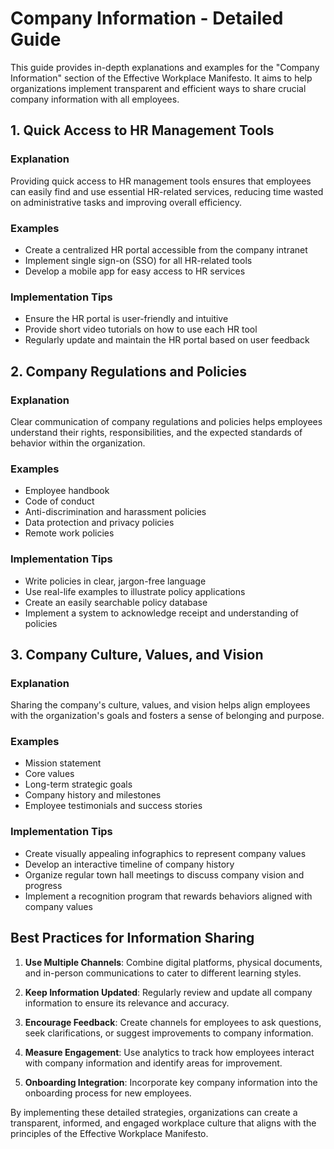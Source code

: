# Company Information - Detailed Guide

This guide provides in-depth explanations and examples for the "Company Information" section of the Effective Workplace Manifesto. It aims to help organizations implement transparent and efficient ways to share crucial company information with all employees.

## 1. Quick Access to HR Management Tools

### Explanation
Providing quick access to HR management tools ensures that employees can easily find and use essential HR-related services, reducing time wasted on administrative tasks and improving overall efficiency.

### Examples
- Create a centralized HR portal accessible from the company intranet
- Implement single sign-on (SSO) for all HR-related tools
- Develop a mobile app for easy access to HR services

### Implementation Tips
- Ensure the HR portal is user-friendly and intuitive
- Provide short video tutorials on how to use each HR tool
- Regularly update and maintain the HR portal based on user feedback

## 2. Company Regulations and Policies

### Explanation
Clear communication of company regulations and policies helps employees understand their rights, responsibilities, and the expected standards of behavior within the organization.

### Examples
- Employee handbook
- Code of conduct
- Anti-discrimination and harassment policies
- Data protection and privacy policies
- Remote work policies

### Implementation Tips
- Write policies in clear, jargon-free language
- Use real-life examples to illustrate policy applications
- Create an easily searchable policy database
- Implement a system to acknowledge receipt and understanding of policies

## 3. Company Culture, Values, and Vision

### Explanation
Sharing the company's culture, values, and vision helps align employees with the organization's goals and fosters a sense of belonging and purpose.

### Examples
- Mission statement
- Core values
- Long-term strategic goals
- Company history and milestones
- Employee testimonials and success stories

### Implementation Tips
- Create visually appealing infographics to represent company values
- Develop an interactive timeline of company history
- Organize regular town hall meetings to discuss company vision and progress
- Implement a recognition program that rewards behaviors aligned with company values

## Best Practices for Information Sharing

1. **Use Multiple Channels**: Combine digital platforms, physical documents, and in-person communications to cater to different learning styles.

2. **Keep Information Updated**: Regularly review and update all company information to ensure its relevance and accuracy.

3. **Encourage Feedback**: Create channels for employees to ask questions, seek clarifications, or suggest improvements to company information.

4. **Measure Engagement**: Use analytics to track how employees interact with company information and identify areas for improvement.

5. **Onboarding Integration**: Incorporate key company information into the onboarding process for new employees.

By implementing these detailed strategies, organizations can create a transparent, informed, and engaged workplace culture that aligns with the principles of the Effective Workplace Manifesto.
